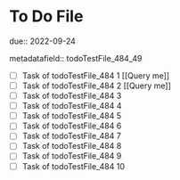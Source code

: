 # To Do File

due:: 2022-09-24

metadatafield:: todoTestFile_484_49

- [ ] Task of todoTestFile_484 1 [[Query me]]
- [ ] Task of todoTestFile_484 2 [[Query me]]
- [ ] Task of todoTestFile_484 3
- [ ] Task of todoTestFile_484 4
- [ ] Task of todoTestFile_484 5
- [ ] Task of todoTestFile_484 6
- [ ] Task of todoTestFile_484 7
- [ ] Task of todoTestFile_484 8
- [ ] Task of todoTestFile_484 9
- [ ] Task of todoTestFile_484 10